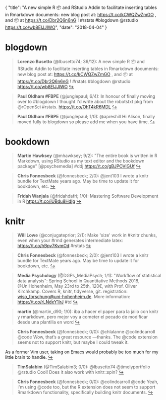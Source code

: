{
  "title": "A new simple R 📦 and RStudio Addin to facilitate inserting tables in Rmarkdown documents: new blog post at: https://t.co/kCWQZwZmGO , and 📦 at https://t.co/Dbr2Q6n6nG ! #rstats #blogdown @rstudio https://t.co/wb8ElJJlWO",
  "date": "2018-04-04"
}

# blogdown

> **Lorenzo Busetto** (@lbusetto74; 36/12): A new simple R 📦 and RStudio Addin to facilitate inserting tables in Rmarkdown documents: new blog post at: https://t.co/kCWQZwZmGO , and 📦 at https://t.co/Dbr2Q6n6nG !  #rstats #blogdown @rstudio https://t.co/wb8ElJJlWO  [&#8618;](https://twitter.com/xieyihui/status/981205245580759040)

<!-- -->


> **Paul Oldham #FBPE** (@junglepaul; 6/4): In honour of finally moving over to #blogdown I thought I'd write about the robotstxt pkg from @rOpenSci #rstats. https://t.co/OhT4kR6MDL  [&#8618;](https://twitter.com/xieyihui/status/981219747080691713)

<!-- -->


> **Paul Oldham #FBPE** (@junglepaul; 1/0): @apreshill Hi Alison, finally moved fully to blogdown so please add me when you have time.  [&#8618;](https://twitter.com/xieyihui/status/981218741093568512)

<!-- -->


# bookdown

> **Martin Hawksey** (@mhawksey; 9/2): "The entire book is written in R Markdown, using RStudio as my text editor and the bookdown package" [@psychemedia] #ddj https://t.co/gBJPOVIGUf  [&#8618;](https://twitter.com/xieyihui/status/981274684565094400)

<!-- -->


> **Chris Fonnesbeck** (@fonnesbeck; 2/0): @jent103 I wrote a knitr bundle for TextMate years ago. May be time to update it for bookdown, etc.  [&#8618;](https://twitter.com/xieyihui/status/981238266929262593)

<!-- -->


> **Fridah Wanjala** (@fridahdafri; 1/0): Mastering Software Development in R https://t.co/iUBdu8HdIg  [&#8618;](https://twitter.com/xieyihui/status/981072720791326721)

<!-- -->


# knitr

> **Will Lowe** (@conjugateprior; 2/1): Make 'size' work in #knitr chunks, even when your #rmd generates intermediate latex:
https://t.co/hBpv7KvmOd #rstats  [&#8618;](https://twitter.com/xieyihui/status/981312105180737536)

<!-- -->


> **Chris Fonnesbeck** (@fonnesbeck; 2/0): @jent103 I wrote a knitr bundle for TextMate years ago. May be time to update it for bookdown, etc.  [&#8618;](https://twitter.com/xieyihui/status/981238266929262593)

<!-- -->


> **Media Psychology** (@DGPs_MediaPsych; 1/1): "Workflow of statistical data analysis": Spring School in Quantitative Methods 2018, @UniHohenheim, May 23rd to 25th, 120€, with Prof. Oliver Kirchkamp. Covers R, knitr, tidyverse, git. registration: wiso_forschung@uni-hohenheim.de. More information: https://t.co/rLNdxY1lrJ #td  [&#8618;](https://twitter.com/xieyihui/status/981142862669762560)

<!-- -->


> **martin** (@martin_d90; 1/0): iba a hacer el paper para la jaiio con knitr y rmarkdown, pero mejor voy a cometer el pecado de modificar desde una plantilla en word  [&#8618;](https://twitter.com/xieyihui/status/981276976815263745)

<!-- -->


> **Chris Fonnesbeck** (@fonnesbeck; 0/0): @chlalanne @colindcarroll @code Wow, that’s a great resource —thanks. The @code extension seems not to support knitr, but maybe I could tweak it.
>
As a former Vim user, taking on Emacs would probably be too much for my little brain to handle.  [&#8618;](https://twitter.com/xieyihui/status/981239532388528129)

<!-- -->


> **TimSalabim** (@TimSalabim3; 0/0): @lbusetto74 @timelyportfolio @rstudio Cool! Does it also work with knitr::spin?  [&#8618;](https://twitter.com/xieyihui/status/981232664144416769)

<!-- -->


> **Chris Fonnesbeck** (@fonnesbeck; 0/0): @colindcarroll @code Yeah, I'm using @code too, but the R extension does not seem to support Rmarkdown functionality, specifically building knitr documents.  [&#8618;](https://twitter.com/xieyihui/status/981225070935801856)

<!-- -->


